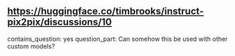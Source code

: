## https://huggingface.co/timbrooks/instruct-pix2pix/discussions/10

contains_question: yes
question_part: Can somehow this be used with other custom models?